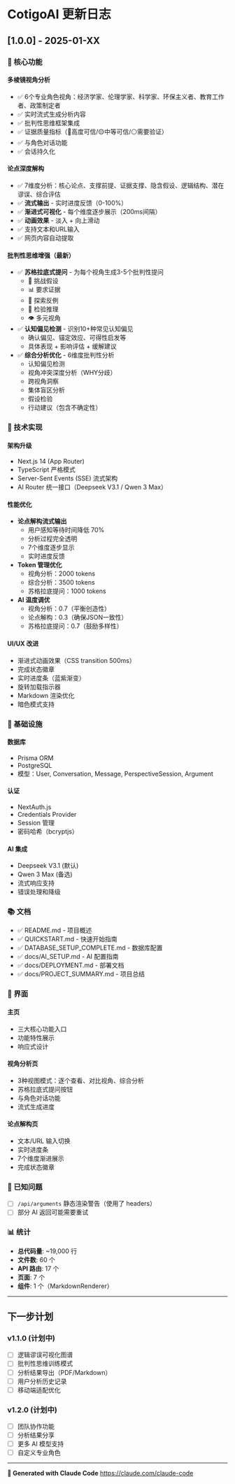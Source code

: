 # CotigoAI 更新日志

## [1.0.0] - 2025-01-XX

### 🎯 核心功能

#### 多棱镜视角分析
- ✅ 6个专业角色视角：经济学家、伦理学家、科学家、环保主义者、教育工作者、政策制定者
- ✅ 实时流式生成分析内容
- ✅ 批判性思维框架集成
- ✅ 证据质量指标（🔴高度可信/🟡中等可信/⚪️需要验证）
- ✅ 与角色对话功能
- ✅ 会话持久化

#### 论点深度解构
- ✅ 7维度分析：核心论点、支撑前提、证据支撑、隐含假设、逻辑结构、潜在谬误、综合评估
- ✅ **流式输出** - 实时进度反馈（0-100%）
- ✅ **渐进式可视化** - 每个维度逐步展示（200ms间隔）
- ✅ **动画效果** - 淡入 + 向上滑动
- ✅ 支持文本和URL输入
- ✅ 网页内容自动提取

#### 批判性思维增强（最新）
- ✅ **苏格拉底式提问** - 为每个视角生成3-5个批判性提问
  - 🎯 挑战假设
  - 📊 要求证据
  - 🔄 探索反例
  - 🧠 检验推理
  - 👁️ 多元视角
- ✅ **认知偏见检测** - 识别10+种常见认知偏见
  - 确认偏见、锚定效应、可得性启发等
  - 具体表现 + 影响评估 + 缓解建议
- ✅ **综合分析优化** - 6维度批判性分析
  - 认知偏见检测
  - 视角冲突深度分析（WHY分歧）
  - 跨视角洞察
  - 集体盲区分析
  - 假设检验
  - 行动建议（包含不确定性）

### 🚀 技术实现

#### 架构升级
- Next.js 14 (App Router)
- TypeScript 严格模式
- Server-Sent Events (SSE) 流式架构
- AI Router 统一接口（Deepseek V3.1 / Qwen 3 Max）

#### 性能优化
- **论点解构流式输出**
  - 用户感知等待时间降低 70%
  - 分析过程完全透明
  - 7个维度逐步显示
  - 实时进度反馈
- **Token 管理优化**
  - 视角分析：2000 tokens
  - 综合分析：3500 tokens
  - 苏格拉底提问：1000 tokens
- **AI 温度调优**
  - 视角分析：0.7（平衡创造性）
  - 论点解构：0.3（确保JSON一致性）
  - 苏格拉底提问：0.7（鼓励多样性）

#### UI/UX 改进
- 渐进式动画效果（CSS transition 500ms）
- 完成状态徽章
- 实时进度条（蓝紫渐变）
- 旋转加载指示器
- Markdown 渲染优化
- 暗色模式支持

### 🔧 基础设施

#### 数据库
- Prisma ORM
- PostgreSQL
- 模型：User, Conversation, Message, PerspectiveSession, Argument

#### 认证
- NextAuth.js
- Credentials Provider
- Session 管理
- 密码哈希（bcryptjs）

#### AI 集成
- Deepseek V3.1 (默认)
- Qwen 3 Max (备选)
- 流式响应支持
- 错误处理和降级

### 📚 文档

- ✅ README.md - 项目概述
- ✅ QUICKSTART.md - 快速开始指南
- ✅ DATABASE_SETUP_COMPLETE.md - 数据库配置
- ✅ docs/AI_SETUP.md - AI 配置指南
- ✅ docs/DEPLOYMENT.md - 部署文档
- ✅ docs/PROJECT_SUMMARY.md - 项目总结

### 🎨 界面

#### 主页
- 三大核心功能入口
- 功能特性展示
- 响应式设计

#### 视角分析页
- 3种视图模式：逐个查看、对比视角、综合分析
- 苏格拉底式提问按钮
- 与角色对话功能
- 流式生成进度

#### 论点解构页
- 文本/URL 输入切换
- 实时进度条
- 7个维度渐进展示
- 完成状态徽章

### 🐛 已知问题

- [ ] `/api/arguments` 静态渲染警告（使用了 headers）
- [ ] 部分 AI 返回可能需要重试

### 📊 统计

- **总代码量**: ~19,000 行
- **文件数**: 60 个
- **API 路由**: 17 个
- **页面**: 7 个
- **组件**: 1 个（MarkdownRenderer）

---

## 下一步计划

### v1.1.0 (计划中)
- [ ] 逻辑谬误可视化图谱
- [ ] 批判性思维训练模式
- [ ] 分析结果导出（PDF/Markdown）
- [ ] 用户分析历史记录
- [ ] 移动端适配优化

### v1.2.0 (计划中)
- [ ] 团队协作功能
- [ ] 分析结果分享
- [ ] 更多 AI 模型支持
- [ ] 自定义专业角色

---

**🤖 Generated with Claude Code**
https://claude.com/claude-code
